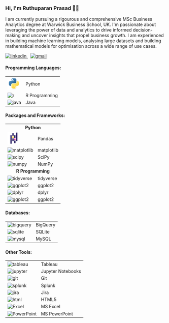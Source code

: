 ### Hi, I'm Ruthuparan Prasad 👋🏽

I am currently pursuing a rigourous and comprehensive MSc Business Analytics degree at Warwick Business School, UK. I'm passionate about leveraging the power of data and analytics to drive informed decision-making and uncover insights that propel business growth. I am experienced in building machine learning models, analysing large datasets and building mathematical models for optimisation across a wide range of use cases.

<a href="https://www.linkedin.com/in/ruthuparan-prasad" rel="nofollow noreferrer">
    <img src="https://img.shields.io/badge/LinkedIn-0077B5?style=for-the-badge&logo=linkedin&logoColor=white" alt="linkedin">
</a>
    &nbsp;
<a href="mailto:ruthuparan1998@.com" rel="nofollow noreferrer">
  <img src="https://img.shields.io/badge/Gmail-D14836?style=for-the-badge&logo=gmail&logoColor=white" alt = "gmail">
</a>

#### Programming Languages:

<table>
  <tr>
    <td>
      <a> <img src="https://raw.githubusercontent.com/devicons/devicon/master/icons/python/python-original.svg" alt="python" width="40" height="40"/> </a>
    </td>
    <td>Python</td>
  </tr>
  <tr>
    <td>
      <a> <img src="https://www.r-project.org/logo/Rlogo.svg" alt="r" width="40" height="40"/> </a> 
    </td>
    <td>R Programming</td>
  </tr>
    <tr>
    <td>
      <a> <img src="https://www.vectorlogo.zone/logos/java/java-icon.svg" alt="java" width="40" height="40"/> </a> 
    </td>
    <td>Java</td>
  </tr>
</table>

#### Packages and Frameworks:

<table>
  <tr>
    <td colspan = "2" align = "center"><b>Python</b></td>
  </tr>
  <tr>
    <td>
      <a> <img src="https://raw.githubusercontent.com/devicons/devicon/2ae2a900d2f041da66e950e4d48052658d850630/icons/pandas/pandas-original.svg" alt="pandas" width="40" height="40"/> 
    </td>
    <td>Pandas</td>
  </tr>
  <tr>
    <td>
      <a><img src="https://upload.wikimedia.org/wikipedia/commons/8/84/Matplotlib_icon.svg" alt="matplotlib" width="40" height="40" align = "centre"/> </a> 
    </td>
    <td>matplotlib</td>
  </tr>
  <tr>
    <td>
      <a><img src="https://upload.wikimedia.org/wikipedia/commons/b/b2/SCIPY_2.svg" alt="scipy" width="40" height="40" align = "centre"/> </a> 
    </td>
    <td>SciPy</td>
  </tr>
  <tr>
    <td>
      <a><img src="https://upload.wikimedia.org/wikipedia/commons/3/31/NumPy_logo_2020.svg" alt="numpy" width="40" height="40" align = "centre"/> </a> 
    </td>
    <td>NumPy</td>
  </tr>
  <tr>
    <td colspan = "2" align = "center"><b>R Programming</b></td>
  </tr>
  <tr>
    <td>
      <a><img src="https://tidyverse.tidyverse.org/logo.png" alt="tidyverse" width="40" height="40"/> </a> 
    </td>
    <td>tidyverse</td>
  </tr>
  <tr>
    <td>
      <a><img src="https://ggplot2.tidyverse.org/logo.png" alt="ggplot2" width="40" height="40"/> </a> 
    </td>
    <td>ggplot2</td>
  </tr>
  <tr>
     <td>
      <a><img src="https://dplyr.tidyverse.org/logo.png" alt="dplyr" width="40" height="40"/> </a> 
    </td>
    <td>dplyr</td>
  </tr>
  <tr>
    <td>
      <a><img src="https://ggplot2.tidyverse.org/logo.png" alt="ggplot2" width="40" height="40"/> </a> 
    </td>
    <td>ggplot2</td>
  </tr>
</table>

#### Databases:

<table>
  <tr>
    <td>
      <a><img src="https://www.vectorlogo.zone/logos/google_bigquery/google_bigquery-icon.svg" alt="bigquery" width="40" height="40"/> </a> 
    </td>
    <td>BigQuery</td>
  </tr>
  <tr>
    <td>
      <a><img src="https://www.vectorlogo.zone/logos/sqlite/sqlite-icon.svg" alt="sqlite" width="40" height="40"/> </a> 
    </td>
    <td>SQLite</td>
  </tr>
  <tr>
     <td>
      <a><img src="https://www.vectorlogo.zone/logos/mysql/mysql-icon.svg" alt="mysql" width="40" height="40"/> </a> 
    </td>
    <td>MySQL</td>
  </tr>
</table>

#### Other Tools:

<table>
  <tr>
    <td>
      <a><img src="https://www.svgrepo.com/show/354428/tableau-icon.svg" alt="tableau" width="40" height="40"/> </a> 
    </td>
    <td>Tableau</td>
  </tr>
   <tr>
    <td>
      <a><img src="https://www.vectorlogo.zone/logos/jupyter/jupyter-icon.svg" alt="jupyter" width="40" height="40"/> </a> 
    </td>
    <td>Jupyter Notebooks</td>
  </tr>
  <tr>
  <tr>
    <td>
      <a><img src="https://www.vectorlogo.zone/logos/git-scm/git-scm-icon.svg" alt="git" width="40" height="40"/> </a> 
    </td>
    <td>Git</td>
  </tr>
  <tr>
     <td>
      <a><img src="https://www.vectorlogo.zone/logos/splunk/splunk-icon.svg" alt="splunk" width="40" height="40"/> </a> 
    </td>
    <td>Splunk</td>
  </tr>
   <tr>
     <td>
      <a><img src="https://www.vectorlogo.zone/logos/atlassian_jira/atlassian_jira-icon.svg" alt="jira" width="40" height="40"/> </a> 
    </td>
    <td>Jira</td>
  </tr>
  <tr>
     <td>
      <a><img src="https://www.vectorlogo.zone/logos/w3_html5/w3_html5-icon.svg" alt="html" width="40" height="40"/> </a> 
    </td>
    <td>HTML5</td>
  </tr>
   <tr>
     <td>
      <a><img src="https://upload.wikimedia.org/wikipedia/commons/3/34/Microsoft_Office_Excel_%282019%E2%80%93present%29.svg" alt="Excel" width="40" height="40"/> </a> 
    </td>
    <td>MS Excel</td>
  </tr>
  <tr>
     <td>
      <a><img src="https://upload.wikimedia.org/wikipedia/commons/0/0d/Microsoft_Office_PowerPoint_%282019%E2%80%93present%29.svg" alt="PowerPoint" width="40" height="40"/></a> 
    </td>
    <td>MS PowerPoint</td>
  </tr>
</table>

